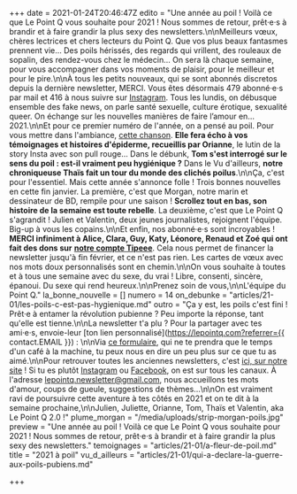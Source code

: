 +++
date = 2021-01-24T20:46:47Z
edito = "Une année au poil ! Voilà ce que Le Point Q vous souhaite pour 2021 ! Nous sommes de retour, prêt·e·s à brandir et à faire grandir la plus sexy des newsletters.\n\nMeilleurs vœux, chères lectrices et chers lecteurs du Point Q. Que vos plus beaux fantasmes prennent vie... Des poils hérissés, des regards qui vrillent, des rouleaux de sopalin, des rendez-vous chez le médecin... On sera là chaque semaine, pour vous accompagner dans vos moments de plaisir, pour le meilleur et pour le pire.\n\nÀ tous les petits nouveaux, qui se sont abonnés discretos depuis la dernière newsletter, MERCI. Vous êtes désormais 479 abonné·e·s par mail et 416 à nous suivre sur [Instagram](https://www.instagram.com/lepoint.q/). Tous les lundis, on débusque ensemble des fake news, on parle santé sexuelle, culture érotique, sexualité queer. On échange sur les nouvelles manières de faire l’amour en... 2021.\n\nEt pour ce premier numéro de l'année, on a pensé au poil. Pour vous mettre dans l'ambiance, [cette chanson](https://www.youtube.com/watch?v=cVLBFpg8rrg). **Elle fera écho à vos témoignages et histoires d'épiderme, recueillis par Orianne**, le lutin de la story Insta avec son pull rouge... Dans le débunk, **Tom s'est interrogé sur le sens du poil : est-il vraiment peu hygiénique ?** Dans le Vu d'ailleurs, **notre chroniqueuse Thaïs fait un tour du monde des clichés poilus**.\n\nÇa, c'est pour l'essentiel. Mais cette année s'annonce folle ! Trois bonnes nouvelles en cette fin janvier. La première, c'est que Morgan, notre marin et dessinateur de BD, rempile pour une saison ! **Scrollez tout en bas, son histoire de la semaine est toute rebelle**. La deuxième, c'est que Le Point Q s'agrandit ! Julien et Valentin, deux jeunes journalistes, rejoignent l'équipe. Big-up à vous les copains.\n\nEt enfin, nos abonné·e·s sont incroyables ! **MERCI infiniment à Alice, Clara, Guy, Katy, Léonore, Renaud et Zoé qui ont fait des dons sur** [**notre compte Tipeee**](https://fr.tipeee.com/le-point-q). Cela nous permet de financer la newsletter jusqu'à fin février, et ce n'est pas rien. Les cartes de vœux avec nos mots doux personnalisés sont en chemin.\n\nOn vous souhaite à toutes et à tous une semaine avec du sexe, du vrai ! Libre, consenti, sincère, épanoui. Du sexe qui rend heureux.\n\nPrenez soin de vous,\n\nL'équipe du Point Q."
la_bonne_nouvelle = []
numero = 14
on_debunke = "articles/21-01/les-poils-c-est-pas-hygienique.md"
outro = "Ça y est, les poils c'est fini ! Prêt·e à entamer la révolution pubienne ? Peu importe la réponse, tant qu'elle est tienne.\n\nLa newsletter t'a plu ? Pour la partager avec tes ami·e·s, envoie-leur [ton lien personnalisé](https://lepointq.com?referrer={{ contact.EMAIL }}) : \n\nVia [ce formulaire](https://forms.gle/ZoyiEjoiMkbsM59S9), qui ne te prendra que le temps d'un café à la machine, tu peux nous en dire un peu plus sur ce que tu as aimé.\n\nPour retrouver toutes les anciennes newsletters, c'est [ici, sur notre site](https://lepointq.com/newsletters/) ! Si tu es plutôt [Instagram](https://www.instagram.com/lepoint.q/) ou [Facebook](https://www.facebook.com/lepointq.news), on est sur tous les canaux. À l'adresse [lepointq.newsletter@gmail.com](mailto:lepointq.newsletter@gmail.com), nous accueillons tes mots d'amour, coups de gueule, suggestions de thèmes...\n\nOn est vraiment ravi de poursuivre cette aventure à tes côtés en 2021 et on te dit à la semaine prochaine,\n\nJulien, Juliette, Orianne, Tom, Thaïs et Valentin, aka Le Point Q 2.0 !"
plume_morgan = "/media/uploads/strip-morgan-poils.jpg"
preview = "Une année au poil ! Voilà ce que Le Point Q vous souhaite pour 2021 ! Nous sommes de retour, prêt·e·s à brandir et à faire grandir la plus sexy des newsletters."
temoignages = "articles/21-01/a-fleur-de-poil.md"
title = "2021 à poil"
vu_d_ailleurs = "articles/21-01/qui-a-declare-la-guerre-aux-poils-pubiens.md"

+++
